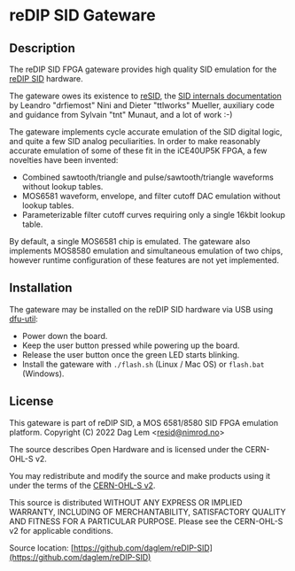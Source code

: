 # reDIP SID Gateware

## Description

The reDIP SID FPGA gateware provides high quality SID emulation for
the [reDIP SID](https://github.com/daglem/reDIP-SID) hardware.

The gateware owes its existence to [reSID](https://github.com/daglem/reSID),
the [SID internals documentation](https://github.com/libsidplayfp/SID_schematics/wiki)
by Leandro "drfiemost" Nini and Dieter "ttlworks" Mueller, auxiliary code and
guidance from Sylvain "tnt" Munaut, and a lot of work :-)

The gateware implements cycle accurate emulation of the SID digital
logic, and quite a few SID analog peculiarities. In order to make
reasonably accurate emulation of some of these fit in the iCE40UP5K
FPGA, a few novelties have been invented:

* Combined sawtooth/triangle and pulse/sawtooth/triangle waveforms without lookup tables.
* MOS6581 waveform, envelope, and filter cutoff DAC emulation without lookup tables.
* Parameterizable filter cutoff curves requiring only a single 16kbit lookup table.

By default, a single MOS6581 chip is emulated. The gateware also
implements MOS8580 emulation and simultaneous emulation of two chips,
however runtime configuration of these features are not yet
implemented.

## Installation

The gateware may be installed on the reDIP SID hardware via USB using
[dfu-util](https://dfu-util.sourceforge.net/):

* Power down the board.
* Keep the user button pressed while powering up the board.
* Release the user button once the green LED starts blinking.
* Install the gateware with `./flash.sh` (Linux / Mac OS) or `flash.bat` (Windows).

## License

This gateware is part of reDIP SID, a MOS 6581/8580 SID FPGA emulation platform.
Copyright (C) 2022  Dag Lem \<resid@nimrod.no\>

The source describes Open Hardware and is licensed under the CERN-OHL-S v2.

You may redistribute and modify the source and make products using it under
the terms of the [CERN-OHL-S v2](https://ohwr.org/cern_ohl_s_v2.txt).

This source is distributed WITHOUT ANY EXPRESS OR IMPLIED WARRANTY,
INCLUDING OF MERCHANTABILITY, SATISFACTORY QUALITY AND FITNESS FOR A
PARTICULAR PURPOSE. Please see the CERN-OHL-S v2 for applicable conditions.

Source location: [https://github.com/daglem/reDIP-SID](https://github.com/daglem/reDIP-SID)
